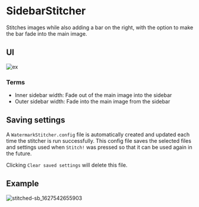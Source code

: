 # SidebarStitcher

Stitches images while also adding a bar on the right, with the option to make the bar fade into the main image.

## UI
![ex](https://user-images.githubusercontent.com/57055412/127446290-e7ef6be1-f1ac-4f72-90ba-f812a1e41d2f.png)

### Terms

- Inner sidebar width: Fade out of the main image into the sidebar
- Outer sidebar width: Fade into the main image from the sidebar

## Saving settings

A `WatermarkStitcher.config` file is automatically created and updated each time the stitcher is run successfully. This config file saves the selected files and settings used when `Stitch!` was pressed so that it can be used again in the future.

Clicking `Clear saved settings` will delete this file.

## Example

![stitched-sb_1627542655903](https://user-images.githubusercontent.com/57055412/127447886-1ea4f835-306a-4633-bba9-b3495efaa4b1.png)
